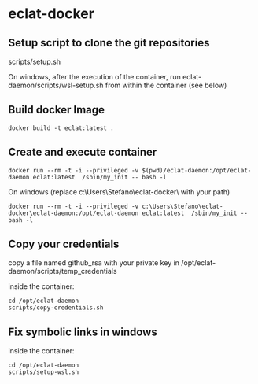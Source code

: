 # eclat-docker

## Setup script to clone the git repositories
scripts/setup.sh

On windows, after the execution of the container, run eclat-daemon/scripts/wsl-setup.sh from within the container (see below)

## Build docker Image

```shell
docker build -t eclat:latest .
```

## Create and execute container

```shell
docker run --rm -t -i --privileged -v $(pwd)/eclat-daemon:/opt/eclat-daemon eclat:latest  /sbin/my_init -- bash -l
```

On windows (replace c:\Users\Stefano\eclat-docker\ with your path)

```shell
docker run --rm -t -i --privileged -v c:\Users\Stefano\eclat-docker\eclat-daemon:/opt/eclat-daemon eclat:latest  /sbin/my_init -- bash -l
```

## Copy your credentials

copy a file named github_rsa with your private key in /opt/eclat-daemon/scripts/temp_credentials

inside the container:

```shell
cd /opt/eclat-daemon
scripts/copy-credentials.sh
```

## Fix symbolic links in windows

inside the container:

```shell
cd /opt/eclat-daemon
scripts/setup-wsl.sh
```
